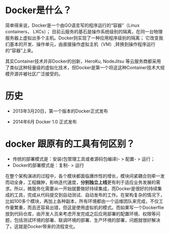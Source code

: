 # Docker是什么？

简单得来说，Docker是一个由GO语言写的程序运行的“容器”（Linux containers， LXCs）； 目前云服务的基石是操作系统级别的隔离，在同一台物理服务器上虚拟出多个主机。Docker则实现了一种应用程序级别的隔离； 它改变我们基本的开发、操作单元，由直接操作虚拟主机（VM）,转换到操作程序运行的“容器”上来。

其实Container技术并非Docker的创新，HeroKu, NodeJitsu 等云服务商都采用了类似这种轻量级的虚拟化技术，但Docker是第一个将这这种Container技术大规模开源并被社区广泛接受的。

# 历史

* 2013年3月20日，第一个版本的Docker正式发布

* 2014年6月 Docker 1.0 正式发布

# docker 跟原有的工具有何区别？

* 传统的部署模式是：安装\(包管理工具或者源码包编译\)-
  &gt;
  配置-
  &gt;
  运行；
* Docker的部署模式是：复制-
  &gt;
  运行

在整个架构演进的过程中，各个模块都面临爆炸性的增长，模块间紧耦合则牵一发而动全身，工程臃肿，影响迭代速度，**分别独立上线**更有利于适应业务发展的需求。所以，微服务化需要从一开始就要做好持续集成，而Docker是很好的持续集成的工具，完成从代码提交到自动测试、自动发布的工作。在架构复杂的情况下，比如100多个模块，再加上各种副本，所有环境都由一个运维团队来完成，不仅工作量繁重，而且还容易出错，但这是使用虚拟机的模式。而如果写一个Dockerflie放到代码仓库，由开发人员来考虑开发完成之后应用部署的配置环境、权限等问题，包括测试环境的部署、联调环境的部署、生产环境的部署，问题就很好解决了。这就是Docker带来的流程变化。


